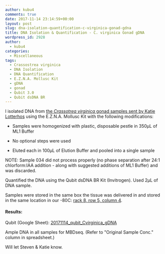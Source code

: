 ```yaml
---
author: kubu4
comments: true
date: 2017-11-14 23:14:59+00:00
layout: post
slug: dna-isolation-quantification-c-virginica-gonad-gdna
title: DNA Isolation & Quantification - C. virginica Gonad gDNA
wordpress_id: 2928
author:
  - kubu4
categories:
  - Miscellaneous
tags:
  - Crassostrea virginica
  - DNA Isolation
  - DNA Quantification
  - E.Z.N.A. Mollusc Kit
  - gDNA
  - gonad
  - Qubit 3.0
  - Qubit dsDNA BR
---
```


I isolated DNA from [the _Crassotrea virginica_ gonad samples sent by Katie Lotterhos](2017/10/03/samples-received-c-virginica-gonad-tissue-from-katie-lotterhos.html) using the E.Z.N.A. Mollusc Kit with the following modifications:





  * Samples were homogenized with plastic, disposable pestle in 350μL of ML1 Buffer


  * No optional steps were used


  * Eluted each in 100μL of Elution Buffer and pooled into a single sample



NOTE: Sample 034 did not process properly (no phase separation after 24:1 chlorform:IAA addition - along with suggested additions of ML1 Buffer) and was discarded.

Quantified the DNA using the Qubit dsDNA BR Kit (Invitrogen). Used 2μL of DNA sample.

Samples were stored in the same box the tissue was delivered in and stored in the same location in our -80C: [rack 8, row 5, column 4](https://docs.google.com/spreadsheets/d/1Qsvz3QTURlPF_hX05BQxjom3484WuMfqQ1ILl9LEljU/edit?usp=sharing).



#### Results:



Qubit (Google Sheet): [20171114_qubit_Cvirginica_gDNA](https://docs.google.com/spreadsheets/d/1T5CzZH8p73UCDXNUhDK685FtfsNE4R9lRQa5ZZMuqW8/edit?usp=sharing)

Ample DNA in all samples for MBDseq. (Refer to "Original Sample Conc." column in spreadsheet.)

Will let Steven & Katie know.


